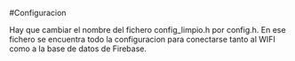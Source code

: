 #Configuracion

Hay que cambiar el nombre del fichero config_limpio.h por config.h. En ese fichero se encuentra todo la configuracion para conectarse tanto al WIFI como a la base de datos de Firebase.
